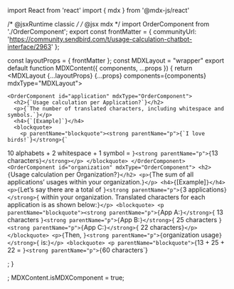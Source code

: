 
import React from 'react'
import { mdx } from '@mdx-js/react'

/* @jsxRuntime classic */
/* @jsx mdx */
import OrderComponent from './OrderComponent';
export const frontMatter = {
  communityUrl: 'https://community.sendbird.com/t/usage-calculation-chatbot-interface/2963'
};

const layoutProps = {
  frontMatter
};
const MDXLayout = "wrapper"
export default function MDXContent({
  components,
  ...props
}) {
  return <MDXLayout {...layoutProps} {...props} components={components} mdxType="MDXLayout">


    <OrderComponent id="application" mdxType="OrderComponent">
      <h2>{`Usage calculation per Application?`}</h2>
      <p>{`The number of translated characters, including whitespace and symbols.`}</p>
      <h4>{`[Example]`}</h4>
      <blockquote>
        <p parentName="blockquote"><strong parentName="p">{`I love birds!`}</strong>{`
10 alphabets + 2 whitespace + 1 symbol = `}<strong parentName="p">{`13 characters`}</strong></p>
      </blockquote>
    </OrderComponent>
    <OrderComponent id="organization" mdxType="OrderComponent">
      <h2>{`Usage calculation per Organization?`}</h2>
      <p>{`The sum of all applications’ usages within your organization.`}</p>
      <h4>{`[Example]`}</h4>
      <p>{`Let’s say there are a total of `}<strong parentName="p">{`3 applications`}</strong>{` within your organization.
Translated characters for each application is as shown below:`}</p>
      <blockquote>
        <p parentName="blockquote"><strong parentName="p">{`App A:`}</strong>{` 13 characters
`}<strong parentName="p">{`App B:`}</strong>{` 25 characters
`}<strong parentName="p">{`App C:`}</strong>{` 22 characters`}</p>
      </blockquote>
      <p>{`Then, `}<strong parentName="p">{`organization usage`}</strong>{` is:`}</p>
      <blockquote>
        <p parentName="blockquote">{`13 + 25 + 22 = `}<strong parentName="p">{`60 characters`}</strong></p>
      </blockquote>
    </OrderComponent>
    </MDXLayout>;
}

;
MDXContent.isMDXComponent = true;